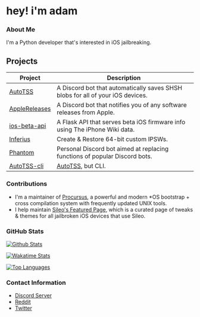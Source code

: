 # hey! i'm adam

### About Me
I'm a Python developer that's interested in iOS jailbreaking.

## Projects
| Project                                                    | Description                                                                    |
|------------------------------------------------------------|--------------------------------------------------------------------------------|
| [AutoTSS](https://github.com/m1stadev/AutoTSS)             | A Discord bot that automatically saves SHSH blobs for all of your iOS devices. |
| [AppleReleases](https://github.com/m1stadev/AppleReleases) | A Discord bot that notifies you of any software releases from Apple.           |
| [ios-beta-api](https://github.com/m1stadev/ios-beta-api)   | A Flask API that serves beta iOS firmware info using The iPhone Wiki data.     |
| [Inferius](https://github.com/m1stadev/Inferius)           | Create & Restore 64-bit custom IPSWs.                                          |
| [Phantom](https://github.com/m1stadev/Phantom)             | Personal Discord bot aimed at replacing functions of popular Discord bots.     |
| [AutoTSS-cli](https://github.com/m1stadev/autotss-cli)     | [AutoTSS](https://github.com/m1stadev/AutoTSS), but CLI.                       |

### Contributions
- I'm a maintainer of [Procursus](https://github.com/ProcursusTeam/Procursus), a powerful and modern *OS bootstrap + cross compilation system with frequently updated UNIX tools.
- I help maintain [Sileo's Featured Page](https://github.com/Sileo/featuredpage), which is a curated page of tweaks & themes for all jailbroken iOS devices that use Sileo.

### GitHub Stats

[![Github Stats](https://github-readme-stats.vercel.app/api?username=m1stadev&show_icons=true&count_private=true&theme=dark)](https://github.com/m1stadev)

[![Wakatime Stats](https://github-readme-stats.vercel.app/api/wakatime?username=m1stadev&theme=dark)](https://github.com/m1stadev)

[![Top Languages](https://github-readme-stats.vercel.app/api/top-langs/?username=m1stadev&layout=compact&langs_count=6&hide=assembly&theme=dark)](https://github.com/m1stadev)

### Contact Information
- [Discord Server](https://m1sta.xyz/discord)
- [Reddit](https://m1sta.xyz/reddit)
- [Twitter](https://m1sta.xyz/twitter)
